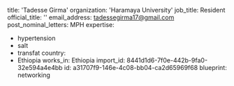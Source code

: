 title: 'Tadesse Girma'
organization: 'Haramaya University'
job_title: Resident
official_title: ''
email_address: tadessegirma17@gmail.com
post_nominal_letters: MPH
expertise:
  - hypertension
  - salt
  - transfat
country:
  - Ethiopia
works_in: Ethiopia
import_id: 8441d1d6-7f0e-442b-9fa0-32e594a4e4bb
id: a31707f9-146e-4c08-bb04-ca2d65969f68
blueprint: networking
